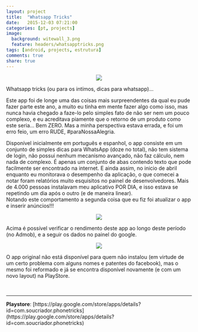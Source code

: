 ```yaml
---
layout: project
title:  "Whatsapp Tricks"
date:   2015-12-03 07:21:00
categories: [pt, projects]
image:
  background: witewall_3.png
  feature: headers/whatsapptricks.png
tags: [android, projects, estrutura]
comments: true
share: true
---
```

<center>
    <img src="{{ site.url }}/images/posts/74e15e32069227.566de3c572b7c.png">
</center>

Whatsapp tricks (ou para os intímos, dicas para whatsapp)...
<br/>

Este app foi de longe uma das coisas mais surpreendentes da qual eu pude fazer parte este ano, a muito eu tinha em mente fazer algo como isso, mas nunca havia chegado a faze-lo pelo simples fato de não ser nem um pouco complexo, e eu acreditava piamente que o retorno de um produto como este seria… Bem ZERO. Mas a minha perspectiva estava errada, e foi um erro feio, um erro RUDE, #paraNossaAlegria.
<br/>

Disponível inicialmente em português e espanhol, o app consiste em um conjunto de simples dicas para WhatsApp (doze no total), não tem sistema de login, não possui nenhum mecanismo avançado, não faz cálculo, nem nada de complexo. É apenas um conjunto de abas contendo texto que pode facilmente ser encontrado na internet. E ainda assim, no inicio de abril enquanto eu monitorava o desempenho da aplicação, o que comecei a notar foram relatórios muito esquisitos no painel de desenvolvedores. Mais de 4.000 pessoas instalavam meu aplicativo POR DIA, e isso estava se repetindo um dia após o outro (e de maneira linear).
<br/>
Notando este comportamento a segunda coisa que eu fiz foi atualizar o app e inserir anúncios!!!

<center>
    <img src="{{ site.url }}/images/posts/captura_de_tela_2015-12-03_02.23.53.png">
</center>


Acima é possível verificar o rendimento deste app ao longo deste período (no Admob), e a seguir os dados no painel do google. 


<center>
    <img src="{{ site.url }}/images/posts/captura_de_tela_2015-12-03_02.30.16.png">
</center>


O app original não está disponível para quem não instalou (em virtude de um certo problema com alguns nomes e patentes do facebook), mas o mesmo foi reformado e já se encontra disponível novamente (e com um novo layout) na PlayStore.

<br/>
<hr/>
<b>Playstore</b>: [https://play.google.com/store/apps/details?id=com.soucriador.phonetricks](https://play.google.com/store/apps/details?id=com.soucriador.phonetricks)<br/>